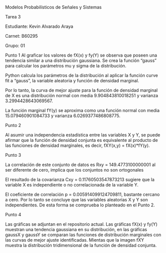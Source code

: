 Modelos Probabilísticos de Señales y Sistemas

Tarea 3

Estudiante: Kevin Alvarado Araya

Carnet: B60295

Grupo: 01

Punto 1
Al graficar los valores de fX(x) y fy(Y) se observa que poseen una tendencia similar a una distribución gaussiana. Se crea la función “gauss” para calcular los parámetros mu y sigma de la distribución.

Python calcula los parámetros de la distribución al aplicar la función curve fit a “gauss”, la variable aleatoria y función de densidad marginal.

Por lo tanto, la curva de mejor ajuste para la función de densidad marginal de X es una distribución normal con media 9.904843810018251 y varianza 3.2994428643069567. 

La función marginal fY(y) se aproxima como una función normal con media 15.079460901084733 y varianza 6.0269377486808775.

Punto 2

Al asumir una independencia estadística entre las variables X y Y, se puede afirmar que la función de densidad conjunta es equivalente al producto de las funciones de densidad marginales, es decir, fXY(x,y) = fX(x)*fY(y).

Punto 3

La correlación de este conjunto de datos es Rxy = 149.4773100000001 al ser diferente de cero, implica que los conjuntos no son ortogonales 

El resultado de la covarianza Cxy = 0.11760503547873213 sugiere que  la variable X es independiente o no correlacionada de la variable Y.

El coeficiente de correlación p = 0.005914099124709811, bastante cercano a cero. Por lo tanto se concluye que las variables aleatorias X y Y son independientes. De esta forma se comprueba lo planteado en el Punto 2.

Punto 4

Las gráficas se adjuntan en el repositorio actual. Las gráficas fX(x) y fy(Y) muestran una tendencia gaussiana en su distribución, en las gráficas gaussX y gaussY se comparan las funciones de distribución marginales con las curvas de mejor ajuste identificadas. Mientas que la imagen fXY muestra la distribución tridimensional de la función de densidad conjunta.

